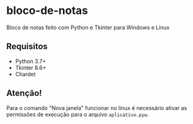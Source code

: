 # bloco-de-notas
Bloco de notas feito com Python e Tkinter para Windows e Linux

 Requisitos
----------------
- Python 3.7+
- Tkinter 8.6+
- Chardet

## Atenção!
Para o comando "Nova janela" funcionar no linux é necessário ativar as permissões
de execução para o arquivo `aplicativo.pyw`.
